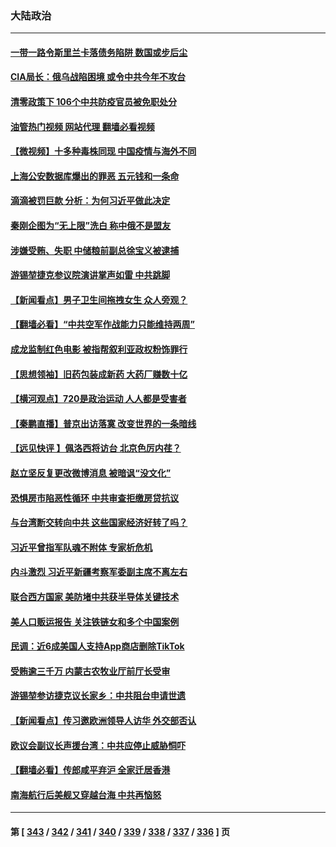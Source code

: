 ### 大陆政治
---
#### [一带一路令斯里兰卡落债务陷阱 数国或步后尘](../../pages/ncid277/n13786290.md?07220045) 
#### [CIA局长：俄乌战陷困境 或令中共今年不攻台](../../pages/ncid277/n13786225.md?07220045) 
#### [清零政策下 106个中共防疫官员被免职处分](../../pages/ncid277/n13786097.md?07220045) 
#### [油管热门视频 网站代理 翻墙必看视频](http://209.222.30.114:81/youtube.html?07220045)
#### [【微视频】十多种毒株同现 中国疫情与海外不同](../../pages/ncid277/n13786174.md?07220045) 
#### [上海公安数据库爆出的罪恶 五元钱和一条命](../../pages/ncid277/n13785512.md?07220045) 
#### [滴滴被罚巨款 分析：为何习近平做此决定](../../pages/ncid277/n13786090.md?07220045) 
#### [秦刚企图为“无上限”洗白 称中俄不是盟友](../../pages/ncid277/n13785999.md?07220045) 
#### [涉嫌受贿、失职 中储粮前副总徐宝义被逮捕](../../pages/ncid277/n13785986.md?07220045) 
#### [游锡堃捷克参议院演讲掌声如雷 中共跳脚](../../pages/ncid277/n13785768.md?07220045) 
#### [【新闻看点】男子卫生间拖拽女生 众人旁观？](../../pages/ncid277/n13785602.md?07220045) 
#### [【翻墙必看】“中共空军作战能力只能维持两周”](../../pages/ncid277/n13785772.md?07220045) 
#### [成龙监制红色电影 被指帮叙利亚政权粉饰罪行](../../pages/ncid277/n13785624.md?07220045) 
#### [【思想领袖】旧药包装成新药 大药厂赚数十亿](../../pages/ncid277/n13771487.md?07220045) 
#### [【横河观点】720是政治运动 人人都是受害者](../../pages/ncid277/n13785657.md?07220045) 
#### [【秦鹏直播】普京出访落寞 改变世界的一条暗线](../../pages/ncid277/n13785653.md?07220045) 
#### [【远见快评 】佩洛西将访台 北京色厉内荏？](../../pages/ncid277/n13785617.md?07220045) 
#### [赵立坚反复更改微博消息 被暗讽“没文化”](../../pages/ncid277/n13785585.md?07220045) 
#### [恐惧房市陷恶性循环 中共审查拒缴房贷抗议](../../pages/ncid277/n13785557.md?07220045) 
#### [与台湾断交转向中共 这些国家经济好转了吗？](../../pages/ncid277/n13785465.md?07220045) 
#### [习近平曾指军队魂不附体 专家析危机](../../pages/ncid277/n13785453.md?07220045) 
#### [内斗激烈 习近平新疆考察军委副主席不离左右](../../pages/ncid277/n13784874.md?07220045) 
#### [联合西方国家 美防堵中共获半导体关键技术](../../pages/ncid277/n13784887.md?07220045) 
#### [美人口贩运报告 关注铁链女和多个中国案例](../../pages/ncid277/n13785235.md?07220045) 
#### [民调：近6成美国人支持App商店删除TikTok](../../pages/ncid277/n13785206.md?07220045) 
#### [受贿逾三千万 内蒙古农牧业厅前厅长受审](../../pages/ncid277/n13785251.md?07220045) 
#### [游锡堃参访捷克议长家乡：中共阻台申请世遗](../../pages/ncid277/n13785163.md?07220045) 
#### [【新闻看点】传习邀欧洲领导人访华 外交部否认](../../pages/ncid277/n13784701.md?07220045) 
#### [欧议会副议长声援台湾：中共应停止威胁恫吓](../../pages/ncid277/n13785107.md?07220045) 
#### [【翻墙必看】传郎咸平弃沪 全家迁居香港](../../pages/ncid277/n13784894.md?07220045) 
#### [南海航行后美舰又穿越台海 中共再恼怒](../../pages/ncid277/n13784908.md?07220045) 

---
#### 第 [ [343](./343.md?07220045) / [342](./342.md?07220045) / [341](./341.md?07220045) / [340](./340.md?07220045) / [339](./339.md?07220045) / [338](./338.md?07220045) / [337](./337.md?07220045) / [336](./336.md?07220045) ] 页
